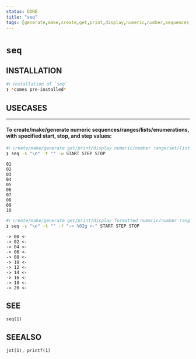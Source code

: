 ```yaml
---
status: DONE
title: "seq"
tags: [generate,make,create,get,print,display,numeric,number,sequences,ranges,lists,start,stop,step]
---
```


# `seq`

## INSTALLATION


```bash
#ℹ︎ installation of `seq`
❯ *comes pre-installed*
```


## USECASES

----
#### To create/make/generate numeric sequences/ranges/lists/enumerations, with specified start, stop, and step values:


```bash
#ℹ︎ create/make/generate get/print/display numeric/number range/set/list/sequence sequentially, with specified start, stop, and step values
❯ seq -s "\n" -t "" -w START STEP STOP
```

    01
    02
    03
    04
    05
    06
    07
    08
    09
    10


```bash
#ℹ︎ create/make/generate get/print/display formatted numeric/number range/set/list/sequence sequentially, with specified start, stop, and step values
❯ seq -s "\n" -t "" -f "-> %02g <-" START STEP STOP
```

    -> 00 <-
    -> 02 <-
    -> 04 <-
    -> 06 <-
    -> 08 <-
    -> 10 <-
    -> 12 <-
    -> 14 <-
    -> 16 <-
    -> 18 <-
    -> 20 <-


## SEE

    seq(1)

## SEEALSO

    jot(1), printf(1)

